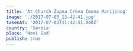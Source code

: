 ```yaml
---
title: 'At Church Župna Crkva Imena Marijinog'
image: './2017-07-03_13-42-41.jpg'
takenAt: '2017-07-03T11:42:41.000Z'
country: 'Serbia'
place: 'Novi Sad'
publish: true
---
```

